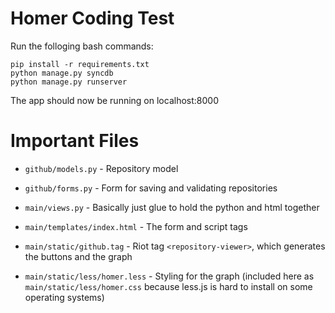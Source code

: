 Homer Coding Test
=======

Run the folloging bash commands:

```
pip install -r requirements.txt
python manage.py syncdb
python manage.py runserver
```

The app should now be running on localhost:8000

Important Files
=======

* `github/models.py` - Repository model

* `github/forms.py` - Form for saving and validating repositories

* `main/views.py` - Basically just glue to hold the python and html together

* `main/templates/index.html` - The form and script tags

* `main/static/github.tag` - Riot tag `<repository-viewer>`, which generates the buttons and the graph

* `main/static/less/homer.less` - Styling for the graph (included here as `main/static/less/homer.css` because less.js is hard to install on some operating systems)
